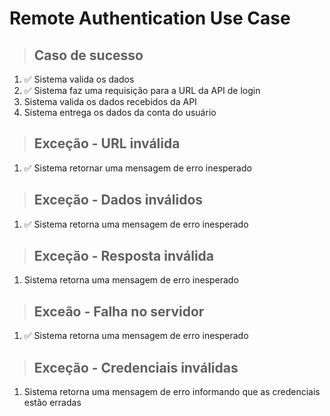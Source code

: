 # Remote Authentication Use Case

> ## Caso de sucesso
1. ✅ Sistema valida os dados
2. ✅ Sistema faz uma requisição para a URL da API de login
3. Sistema valida os dados recebidos da API 
4. Sistema entrega os dados da conta do usuário 

> ## Exceção - URL inválida
1. ✅ Sistema retornar uma mensagem de erro inesperado

> ## Exceção - Dados inválidos
1. ✅ Sistema retorna uma mensagem de erro inesperado

> ## Exceção - Resposta inválida
1. Sistema retorna uma mensagem de erro inesperado

> ## Exceão - Falha no servidor
1. ✅ Sistema retorna uma mensagem de erro inesperado 

> ## Exceção - Credenciais inválidas 
1. Sistema retorna uma mensagem de erro informando que as credenciais estão erradas 